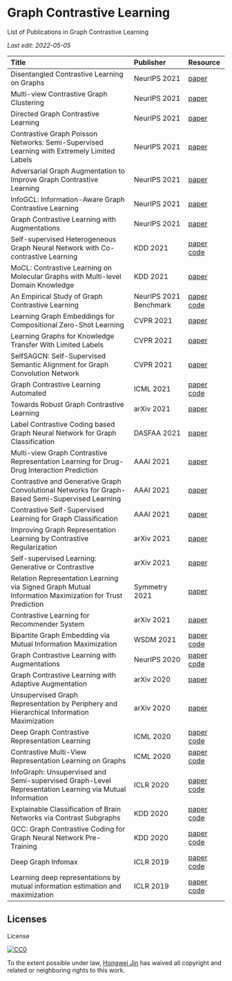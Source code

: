 # Graph Contrastive Learning

List of Publications in Graph Contrastive Learning

_Last edit: 2022-05-05_

| Title                                                                                                  | Publisher              | Resource                                                                                                                                                           |
| :----------------------------------------------------------------------------------------------------- | :--------------------- | :----------------------------------------------------------------------------------------------------------------------------------------------------------------- |
| Disentangled Contrastive Learning on Graphs                                                            | NeurIPS 2021           | [paper](https://papers.nips.cc/paper/2021/hash/b6cda17abb967ed28ec9610137aa45f7-Abstract.html)                                                                     |
| Multi-view Contrastive Graph Clustering                                                                | NeurIPS 2021           | [paper](https://papers.nips.cc/paper/2021/hash/10c66082c124f8afe3df4886f5e516e0-Abstract.html)                                                                     |
| Directed Graph Contrastive Learning                                                                    | NeurIPS 2021           | [paper](https://papers.nips.cc/paper/2021/hash/a3048e47310d6efaa4b1eaf55227bc92-Abstract.html)                                                                     |
| Contrastive Graph Poisson Networks: Semi-Supervised Learning with Extremely Limited Labels             | NeurIPS 2021           | [paper](https://papers.nips.cc/paper/2021/hash/31c0b36aef265d9221af80872ceb62f9-Abstract.html)                                                                     |
| Adversarial Graph Augmentation to Improve Graph Contrastive Learning                                   | NeurIPS 2021           | [paper](https://papers.nips.cc/paper/2021/hash/854f1fb6f65734d9e49f708d6cd84ad6-Abstract.html)                                                                     |
| InfoGCL: Information-Aware Graph Contrastive Learning                                                  | NeurIPS 2021           | [paper](https://papers.nips.cc/paper/2021/hash/ff1e68e74c6b16a1a7b5d958b95e120c-Abstract.html)                                                                     |
| Graph Contrastive Learning with Augmentations                                                          | NeurIPS 2021           | [paper](https://papers.nips.cc/paper/2020/hash/3fe230348e9a12c13120749e3f9fa4cd-Abstract.html)                                                                     |
| Self-supervised Heterogeneous Graph Neural Network with Co-contrastive Learning                        | KDD 2021               | [paper](https://arxiv.org/abs/2105.09111) [code](https://github.com/liun-online/HeCo)                                                                              |
| MoCL: Contrastive Learning on Molecular Graphs with Multi-level Domain Knowledge                       | KDD 2021               | [paper](https://arxiv.org/abs/2106.04509)                                                                                                                          |
| An Empirical Study of Graph Contrastive Learning                                                       | NeurIPS 2021 Benchmark | [paper](https://openreview.net/pdf?id=fYxEnpY-__G) [code](https://github.com/GraphCL/PyGCL)                                                                        |
| Learning Graph Embeddings for Compositional Zero-Shot Learning                                         | CVPR 2021              | [paper](https://openaccess.thecvf.com/content/CVPR2021/papers/Naeem_Learning_Graph_Embeddings_for_Compositional_Zero-Shot_Learning_CVPR_2021_paper.pdf)            |
| Learning Graphs for Knowledge Transfer With Limited Labels                                             | CVPR 2021              | [paper](https://openaccess.thecvf.com/content/CVPR2021/papers/Ghosh_Learning_Graphs_for_Knowledge_Transfer_With_Limited_Labels_CVPR_2021_paper.pdf)                |
| SelfSAGCN: Self-Supervised Semantic Alignment for Graph Convolution Network                            | CVPR 2021              | [paper](https://openaccess.thecvf.com/content/CVPR2021/papers/Yang_SelfSAGCN_Self-Supervised_Semantic_Alignment_for_Graph_Convolution_Network_CVPR_2021_paper.pdf) |
| Graph Contrastive Learning Automated                                                                   | ICML 2021              | [paper](http://proceedings.mlr.press/v139/you21a.html) [code](https://github.com/Shen-Lab/GraphCL_Automated)                                                       |
| Towards Robust Graph Contrastive Learning                                                              | arXiv 2021             | [paper](https://arxiv.org/abs/2102.13085)                                                                                                                          |
| Label Contrastive Coding based Graph Neural Network for Graph Classification                           | DASFAA 2021            | [paper](https://arxiv.org/abs/2101.05486)                                                                                                                          |
| Multi-view Graph Contrastive Representation Learning for Drug-Drug Interaction Prediction              | AAAI 2021              | [paper](https://arxiv.org/abs/2010.11711)                                                                                                                          |
| Contrastive and Generative Graph Convolutional Networks for Graph-Based Semi-Supervised Learning       | AAAI 2021              | [paper](https://arxiv.org/abs/2009.07111)                                                                                                                          |
| Contrastive Self-Supervised Learning for Graph Classification                                          | AAAI 2021              | [paper](https://arxiv.org/abs/2009.05923)                                                                                                                          |
| Improving Graph Representation Learning by Contrastive Regularization                                  | arXiv 2021             | [paper](https://arxiv.org/abs/2101.11525v1)                                                                                                                        |
| Self-supervised Learning: Generative or Contrastive                                                    | arXiv 2021             | [paper](https://arxiv.org/abs/2006.08218)                                                                                                                          |
| Relation Representation Learning via Signed Graph Mutual Information Maximization for Trust Prediction | Symmetry 2021          | [paper](https://www.mdpi.com/2073-8994/13/1/115/htm)                                                                                                               |
| Contrastive Learning for Recommender System                                                            | arXiv 2021             | [paper](https://arxiv.org/abs/2101.01317)                                                                                                                          |
| Bipartite Graph Embedding via Mutual Information Maximization                                          | WSDM 2021              | [paper](https://arxiv.org/abs/2012.05442) [code](https://github.com/caojiangxia/BiGI)                                                                              |
| Graph Contrastive Learning with Augmentations                                                          | NeurIPS 2020           | [paper](https://papers.nips.cc/paper/2020/hash/3fe230348e9a12c13120749e3f9fa4cd-Abstract.html) [code](https://github.com/Shen-Lab/GraphCL)                         |
| Graph Contrastive Learning with Adaptive Augmentation                                                  | arXiv 2020             | [paper](https://arxiv.org/abs/2010.14945)                                                                                                                          |
| Unsupervised Graph Representation by Periphery and Hierarchical Information Maximization               | arXiv 2020             | [paper](https://arxiv.org/abs/2006.04696)                                                                                                                          |
| Deep Graph Contrastive Representation Learning                                                         | ICML 2020              | [paper](https://arxiv.org/abs/2006.04131) [code](https://github.com/CRIPAC-DIG/GRACE)                                                                              |
| Contrastive Multi-View Representation Learning on Graphs                                               | ICML 2020              | [paper](https://arxiv.org/abs/2006.05582) [code](https://github.com/kavehhassani/mvgrl)                                                                            |
| InfoGraph: Unsupervised and Semi-supervised Graph-Level Representation Learning via Mutual Information | ICLR 2020              | [paper](https://arxiv.org/abs/1908.01000) [code](https://github.com/fanyun-sun/InfoGraph)                                                                          |
| Explainable Classification of Brain Networks via Contrast Subgraphs                                    | KDD 2020               | [paper](https://arxiv.org/abs/2006.05176) [code](https://github.com/tlancian/contrast-subgraph)                                                                    |
| GCC: Graph Contrastive Coding for Graph Neural Network Pre-Training                                    | KDD 2020               | [paper](https://arxiv.org/abs/2006.09963) [code](https://github.com/THUDM/GCC)                                                                                     |
| Deep Graph Infomax                                                                                     | ICLR 2019              | [paper](https://arxiv.org/abs/1809.10341) [code](https://github.com/PetarV-/DGI)                                                                                   |
| Learning deep representations by mutual information estimation and maximization                        | ICLR 2019              | [paper](https://arxiv.org/abs/1808.06670) [code](https://github.com/rdevon/DIM)                                                                                    |

## Licenses

License

[![CC0](https://licensebuttons.net/p/zero/1.0/88x31.png)](http://creativecommons.org/publicdomain/zero/1.0/)

To the extent possible under law, [Hongwei Jin](https://www.cs.uic.edu/~hjin) has waived all copyright and related or neighboring rights to this work.

